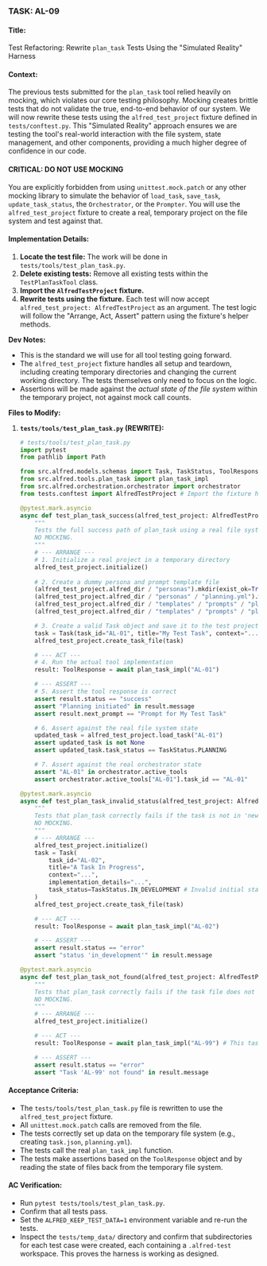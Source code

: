 ### **TASK: AL-09**

#### **Title:**
Test Refactoring: Rewrite `plan_task` Tests Using the "Simulated Reality" Harness

#### **Context:**
The previous tests submitted for the `plan_task` tool relied heavily on mocking, which violates our core testing philosophy. Mocking creates brittle tests that do not validate the true, end-to-end behavior of our system. We will now rewrite these tests using the `alfred_test_project` fixture defined in `tests/conftest.py`. This "Simulated Reality" approach ensures we are testing the tool's real-world interaction with the file system, state management, and other components, providing a much higher degree of confidence in our code.

#### **CRITICAL: DO NOT USE MOCKING**
You are explicitly forbidden from using `unittest.mock.patch` or any other mocking library to simulate the behavior of `load_task`, `save_task`, `update_task_status`, the `Orchestrator`, or the `Prompter`. You will use the `alfred_test_project` fixture to create a real, temporary project on the file system and test against that.

#### **Implementation Details:**
1.  **Locate the test file:** The work will be done in `tests/tools/test_plan_task.py`.
2.  **Delete existing tests:** Remove all existing tests within the `TestPlanTaskTool` class.
3.  **Import the `AlfredTestProject` fixture.**
4.  **Rewrite tests using the fixture.** Each test will now accept `alfred_test_project: AlfredTestProject` as an argument. The test logic will follow the "Arrange, Act, Assert" pattern using the fixture's helper methods.

**Dev Notes:**
*   This is the standard we will use for all tool testing going forward.
*   The `alfred_test_project` fixture handles all setup and teardown, including creating temporary directories and changing the current working directory. The tests themselves only need to focus on the logic.
*   Assertions will be made against the *actual state of the file system* within the temporary project, not against mock call counts.

**Files to Modify:**

1.  **`tests/tools/test_plan_task.py` (REWRITE):**
    ```python
    # tests/tools/test_plan_task.py
    import pytest
    from pathlib import Path
    
    from src.alfred.models.schemas import Task, TaskStatus, ToolResponse
    from src.alfred.tools.plan_task import plan_task_impl
    from src.alfred.orchestration.orchestrator import orchestrator
    from tests.conftest import AlfredTestProject # Import the fixture helper

    @pytest.mark.asyncio
    async def test_plan_task_success(alfred_test_project: AlfredTestProject):
        """
        Tests the full success path of plan_task using a real file system.
        NO MOCKING.
        """
        # --- ARRANGE ---
        # 1. Initialize a real project in a temporary directory
        alfred_test_project.initialize()
        
        # 2. Create a dummy persona and prompt template file
        (alfred_test_project.alfred_dir / "personas").mkdir(exist_ok=True)
        (alfred_test_project.alfred_dir / "personas" / "planning.yml").write_text("name: Alex")
        (alfred_test_project.alfred_dir / "templates" / "prompts" / "plan_task").mkdir(parents=True, exist_ok=True)
        (alfred_test_project.alfred_dir / "templates" / "prompts" / "plan_task" / "contextualize.md").write_text("Prompt for {{ task.title }}")

        # 3. Create a valid Task object and save it to the test project's file system
        task = Task(task_id="AL-01", title="My Test Task", context="...", implementation_details="...")
        alfred_test_project.create_task_file(task)

        # --- ACT ---
        # 4. Run the actual tool implementation
        result: ToolResponse = await plan_task_impl("AL-01")

        # --- ASSERT ---
        # 5. Assert the tool response is correct
        assert result.status == "success"
        assert "Planning initiated" in result.message
        assert result.next_prompt == "Prompt for My Test Task"

        # 6. Assert against the real file system state
        updated_task = alfred_test_project.load_task("AL-01")
        assert updated_task is not None
        assert updated_task.task_status == TaskStatus.PLANNING

        # 7. Assert against the real orchestrator state
        assert "AL-01" in orchestrator.active_tools
        assert orchestrator.active_tools["AL-01"].task_id == "AL-01"

    @pytest.mark.asyncio
    async def test_plan_task_invalid_status(alfred_test_project: AlfredTestProject):
        """
        Tests that plan_task correctly fails if the task is not in 'new' state.
        NO MOCKING.
        """
        # --- ARRANGE ---
        alfred_test_project.initialize()
        task = Task(
            task_id="AL-02", 
            title="A Task In Progress", 
            context="...", 
            implementation_details="...",
            task_status=TaskStatus.IN_DEVELOPMENT # Invalid initial state
        )
        alfred_test_project.create_task_file(task)

        # --- ACT ---
        result: ToolResponse = await plan_task_impl("AL-02")

        # --- ASSERT ---
        assert result.status == "error"
        assert "status 'in_development'" in result.message

    @pytest.mark.asyncio
    async def test_plan_task_not_found(alfred_test_project: AlfredTestProject):
        """
        Tests that plan_task correctly fails if the task file does not exist.
        NO MOCKING.
        """
        # --- ARRANGE ---
        alfred_test_project.initialize()

        # --- ACT ---
        result: ToolResponse = await plan_task_impl("AL-99") # This task does not exist

        # --- ASSERT ---
        assert result.status == "error"
        assert "Task 'AL-99' not found" in result.message
    ```

#### **Acceptance Criteria:**
*   The `tests/tools/test_plan_task.py` file is rewritten to use the `alfred_test_project` fixture.
*   All `unittest.mock.patch` calls are removed from the file.
*   The tests correctly set up data on the temporary file system (e.g., creating `task.json`, `planning.yml`).
*   The tests call the real `plan_task_impl` function.
*   The tests make assertions based on the `ToolResponse` object and by reading the state of files back from the temporary file system.

#### **AC Verification:**
*   Run `pytest tests/tools/test_plan_task.py`.
*   Confirm that all tests pass.
*   Set the `ALFRED_KEEP_TEST_DATA=1` environment variable and re-run the tests.
*   Inspect the `tests/temp_data/` directory and confirm that subdirectories for each test case were created, each containing a `.alfred-test` workspace. This proves the harness is working as designed.